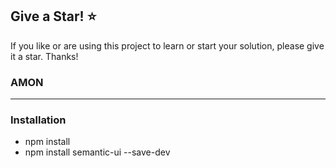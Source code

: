 ## Give a Star! :star:
If you like or are using this project to learn or start your solution, please give it a star. Thanks!
### AMON
<hr>

### Installation
- npm install
- npm install semantic-ui --save-dev